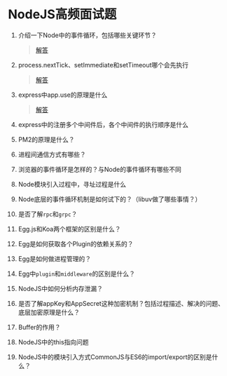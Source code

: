 # NodeJS高频面试题


 1. 介绍一下Node中的事件循环，包括哪些关键环节？
 
    > [解答](./001.介绍一下Node中的事件循环，包括哪些关键环节.md)
 
 2. process.nextTick、setImmediate和setTimeout哪个会先执行

    > [解答](./002.process.nextTick、setImmediate和setTimeout哪个会先执行.md)
 
 3. express中app.use的原理是什么
 
    > [解答](../JS相关/010.实现一个Koa中的compose方法，即"洋葱圈"模式.md)
 
 4. express中的注册多个中间件后，各个中间件的执行顺序是什么
 
 5. PM2的原理是什么？

 6. 进程间通信方式有哪些？
 
 7. 浏览器的事件循环是怎样的？与Node的事件循环有哪些不同
 
 8. Node模块引入过程中，寻址过程是什么
 
 9. Node底层的事件循环机制是如何试下的？（libuv做了哪些事情？）
 
 10. 是否了解`rpc`和`grpc`？
 
 11. Egg.js和Koa两个框架的区别是什么？
 
 12. Egg是如何获取各个Plugin的依赖关系的？
 
 13. Egg是如何做进程管理的？
 
 14. Egg中`plugin`和`middleware`的区别是什么？
 
 15. NodeJS中如何分析内存泄漏？
 
 16. 是否了解appKey和AppSecret这种加密机制？包括过程描述、解决的问题、底层加密原理是什么？
 
 17. Buffer的作用？

 18. NodeJS中的this指向问题
 
 19. NodeJS中的模块引入方式CommonJS与ES6的import/export的区别是什么？
